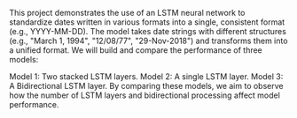 This project demonstrates the use of an LSTM neural network to standardize dates written in various formats into a single, consistent format (e.g., YYYY-MM-DD). The model takes date strings with different structures (e.g., "March 1, 1994", "12/08/77", "29-Nov-2018") and transforms them into a unified format.
We will build and compare the performance of three models:

Model 1: Two stacked LSTM layers.
Model 2: A single LSTM layer.
Model 3: A Bidirectional LSTM layer.
By comparing these models, we aim to observe how the number of LSTM layers and bidirectional processing affect model performance.
